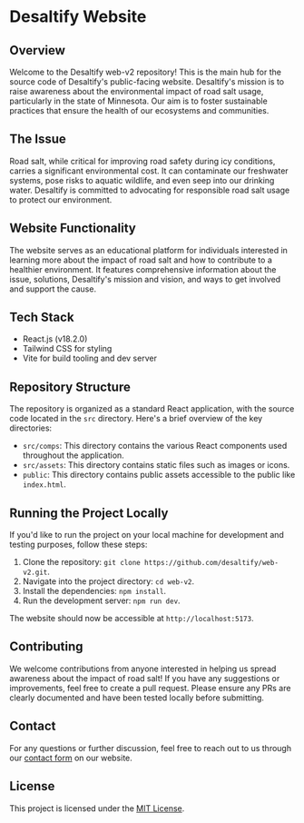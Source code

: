 # Desaltify Website

## Overview
Welcome to the Desaltify web-v2 repository! This is the main hub for the source code of Desaltify's public-facing website. Desaltify's mission is to raise awareness about the environmental impact of road salt usage, particularly in the state of Minnesota. Our aim is to foster sustainable practices that ensure the health of our ecosystems and communities. 

## The Issue
Road salt, while critical for improving road safety during icy conditions, carries a significant environmental cost. It can contaminate our freshwater systems, pose risks to aquatic wildlife, and even seep into our drinking water. Desaltify is committed to advocating for responsible road salt usage to protect our environment.

## Website Functionality
The website serves as an educational platform for individuals interested in learning more about the impact of road salt and how to contribute to a healthier environment. It features comprehensive information about the issue, solutions, Desaltify's mission and vision, and ways to get involved and support the cause.

## Tech Stack
- React.js (v18.2.0)
- Tailwind CSS for styling
- Vite for build tooling and dev server

## Repository Structure
The repository is organized as a standard React application, with the source code located in the `src` directory. Here's a brief overview of the key directories:

- `src/comps`: This directory contains the various React components used throughout the application.
- `src/assets`: This directory contains static files such as images or icons.
- `public`: This directory contains public assets accessible to the public like `index.html`.

## Running the Project Locally
If you'd like to run the project on your local machine for development and testing purposes, follow these steps:

1. Clone the repository: `git clone https://github.com/desaltify/web-v2.git`.
2. Navigate into the project directory: `cd web-v2`.
3. Install the dependencies: `npm install`.
4. Run the development server: `npm run dev`.

The website should now be accessible at `http://localhost:5173`.

## Contributing
We welcome contributions from anyone interested in helping us spread awareness about the impact of road salt! If you have any suggestions or improvements, feel free to create a pull request. Please ensure any PRs are clearly documented and have been tested locally before submitting.

## Contact
For any questions or further discussion, feel free to reach out to us through our [contact form](https://desaltify.org/#/contact) on our website.

## License
This project is licensed under the [MIT License](https://opensource.org/licenses/MIT).
